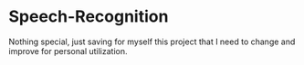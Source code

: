 # Speech-Recognition
Nothing special, just saving for myself this project that I need to change and improve for personal utilization. 
